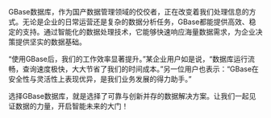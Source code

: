 GBase数据库，作为国产数据管理领域的佼佼者，正在改变着我们处理信息的方式。无论是企业的日常运营还是复杂的数据分析任务，GBase都能提供高效、稳定的支持。通过智能化的数据处理技术，它能够快速响应海量数据需求，为企业决策提供坚实的数据基础。

“使用GBase后，我们的工作效率显著提升。”某企业用户如是说，“数据库运行流畅，查询速度极快，大大节省了我们的时间成本。”另一位用户也表示：“GBase在安全性与灵活性上表现优异，是我们业务发展的得力助手。”

选择GBase数据库，就是选择了可靠与创新并存的数据解决方案。让我们一起见证数据的力量，开启智能未来的大门！